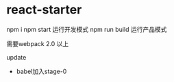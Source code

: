 # react-starter

 npm i
 npm start 运行开发模式
 npm run build 运行产品模式

 需要webpack 2.0 以上


 update
 * babel加入stage-0
 
